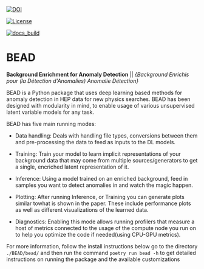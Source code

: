 [![DOI](https://zenodo.org/badge/DOI/10.5281/zenodo.14888114.svg)](https://doi.org/10.5281/zenodo.14888114)

[![License](https://img.shields.io/badge/License-Apache_2.0-blue.svg)](https://opensource.org/licenses/Apache-2.0)

[![docs_build](https://github.com/PRAkTIKal24/BEAD/blob/main/.github/workflows/docs.yaml?event=push)](https://github.com/PRAkTIKal24/BEAD/actions)

# BEAD
**Background Enrichment for Anomaly Detection**
|| *{Background Enrichis pour (la Détection d'Anomalies) Anomalie Détection}*



BEAD is a Python package that uses deep learning based methods for anomaly detection in HEP data for new physics searches. BEAD has been designed with modularity in mind, to enable usage of various unsupervised latent variable models for any task.

BEAD has five main running modes:

- Data handling: Deals with handling file types, conversions between them and pre-processing the data to feed as inputs to the DL models.

- Training: Train your model to learn implicit representations of your background data that may come from multiple sources/generators to get a single, encriched latent representation of it.

- Inference: Using a model trained on an enriched background, feed in samples you want to detect anomalies in and watch the magic happen.

- Plotting: After running Inference, or Training you can generate plots similar towhat is shown in the paper. These include performance plots as well as different visualizations of the learned data.

- Diagnostics: Enabling this mode allows running profilers that measure a host of metrics connected to the usage of the compute node you run on to help you optimize the code if needed(using CPU-GPU metrics).

For more information, follow the install instructions below go to the directory `./BEAD/bead/` and then run the command ```poetry run bead -h``` to get detailed instructions on running the package and the available customizations
